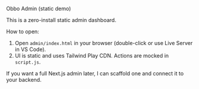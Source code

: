 Obbo Admin (static demo)

This is a zero-install static admin dashboard.

How to open:
1. Open `admin/index.html` in your browser (double-click or use Live Server in VS Code).
2. UI is static and uses Tailwind Play CDN. Actions are mocked in `script.js`.

If you want a full Next.js admin later, I can scaffold one and connect it to your backend.
